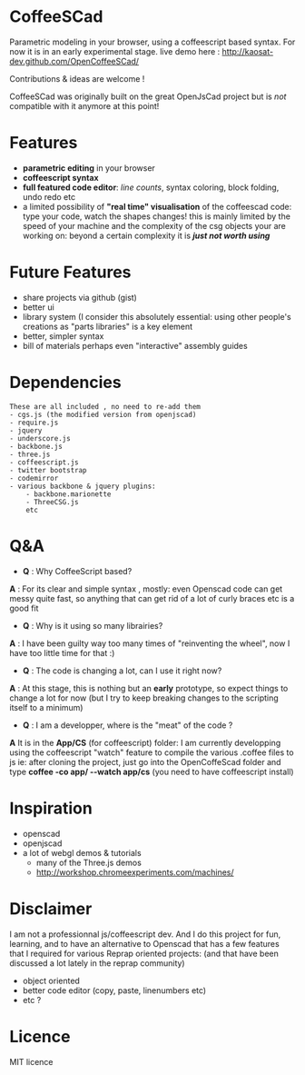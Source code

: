CoffeeSCad
=============

Parametric modeling in your browser, using a coffeescript based syntax.
For now it is in an early experimental stage.
live demo here : http://kaosat-dev.github.com/OpenCoffeeSCad/

Contributions & ideas are welcome !


CoffeeSCad was originally built on the great OpenJsCad project but is *not* compatible with it anymore at this point!

Features
=============
- **parametric editing** in your browser
- **coffeescript syntax**
- **full featured code editor**: *line counts*, syntax coloring, block folding, undo redo etc
- a limited possibility of **"real time" visualisation** of the coffeescad code: type your code, watch the shapes changes!
this is mainly limited by the speed of your machine and the complexity of the csg objects your are working on: beyond a certain complexity
it is ***just not worth using***


Future Features
===============
- share projects via github (gist)
- better ui 
- library system (I consider this absolutely essential: using other people's creations as "parts libraries" is a key
element
- better, simpler syntax
- bill of materials perhaps even "interactive" assembly guides

Dependencies 
=============
	These are all included , no need to re-add them
	- cgs.js (the modified version from openjscad)
	- require.js
	- jquery
	- underscore.js
	- backbone.js
	- three.js
	- coffeescript.js 
	- twitter bootstrap
	- codemirror
	- various backbone & jquery plugins:
		- backbone.marionette
	 	- ThreeCSG.js
		etc

Q&A
=============
- **Q** : Why CoffeeScript based?

 **A** : For its clear and simple syntax , mostly: even Openscad code can get messy quite fast, so anything that
can get rid of a lot of curly braces etc is a good fit

- **Q** : Why is it using so many librairies?

 **A** : I have been guilty way too many times of "reinventing the wheel", now I have too little time for that :) 
 
- **Q** : The code is changing a lot, can I use it right now?

 **A** : At this stage, this is nothing but an **early** prototype, so expect things to change a lot for now
 (but I try to keep breaking changes to the scripting itself to a minimum)
 
- **Q** : I am a developper, where is the "meat" of the code ?

 **A** It is in the **App/CS** (for coffeescript) folder: I am currently developping using the coffeescript "watch" feature 
 to compile the various .coffee files to js ie: 
 	after cloning the project, just go into the OpenCoffeScad folder and type **coffee -co app/ --watch app/cs**
 	(you need to have coffeescript install)
 
Inspiration
=============
- openscad 
- openjscad
- a lot of webgl demos & tutorials
	- many of the Three.js demos
	- http://workshop.chromeexperiments.com/machines/

Disclaimer
=============
I am not a professionnal js/coffeescript dev. And I do this project for fun, learning, and to have an alternative to Openscad
that has a few features that I required for various Reprap oriented projects: (and that have been discussed a lot lately
in the reprap community)
 - object oriented
 - better code editor (copy, paste, linenumbers etc)
 - etc ?

Licence
=============
MIT licence
